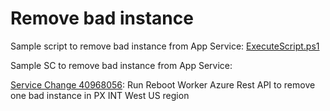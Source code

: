 # Remove bad instance

Sample script to remove bad instance from App Service:
[ExecuteScript.ps1](/images/livesite/ExecuteScript-1-501234868b3d4c478bc8e4d45664de83.ps1)

Sample SC to remove bad instance from App Service:

[Service Change 40968056](https://microsoft.visualstudio.com/OSGS/_workitems/edit/40968056): Run Reboot Worker Azure Rest API to remove one bad instance in PX INT West US region